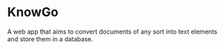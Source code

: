 # KnowGo
A web app that aims to convert documents of any sort into text elements and store them in a database.
